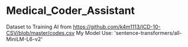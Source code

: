 # Medical_Coder_Assistant
Dataset to Training AI from https://github.com/k4m1113/ICD-10-CSV/blob/master/codes.csv
My Model Use: 'sentence-transformers/all-MiniLM-L6-v2'

